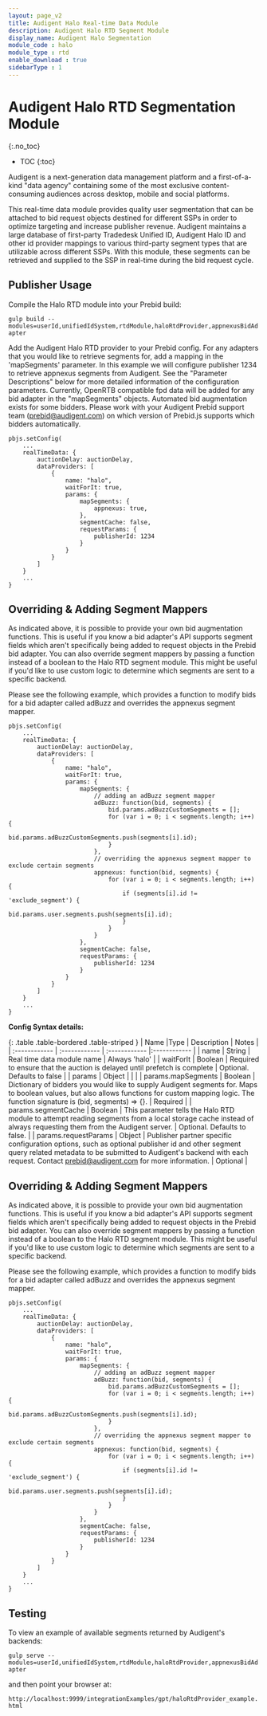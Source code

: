 ```yaml
---
layout: page_v2
title: Audigent Halo Real-time Data Module
description: Audigent Halo RTD Segment Module
display_name: Audigent Halo Segmentation
module_code : halo
module_type : rtd
enable_download : true
sidebarType : 1
---
```


# Audigent Halo RTD Segmentation Module
{:.no_toc}

* TOC
{:toc}

Audigent is a next-generation data management platform and a first-of-a-kind
"data agency" containing some of the most exclusive content-consuming audiences
across desktop, mobile and social platforms.

This real-time data module provides quality user segmentation that can be
attached to bid request objects destined for different SSPs in order to optimize
targeting and increase publisher revenue. Audigent maintains a large database
of first-party Tradedesk Unified ID, Audigent Halo ID and other id provider
mappings to various third-party segment types that are utilizable across
different SSPs. With this module, these segments can be retrieved and supplied
to the SSP in real-time during the bid request cycle.

## Publisher Usage

Compile the Halo RTD module into your Prebid build:

`gulp build --modules=userId,unifiedIdSystem,rtdModule,haloRtdProvider,appnexusBidAdapter`

Add the Audigent Halo RTD provider to your Prebid config.  For any adapters
that you would like to retrieve segments for, add a mapping in the 'mapSegments'
parameter.  In this example we will configure publisher 1234 to retrieve
appnexus segments from Audigent. See the "Parameter Descriptions" below for
more detailed information of the configuration parameters. Currently,
OpenRTB compatible fpd data will be added for any bid adapter in the
"mapSegments" objects. Automated bid augmentation exists for some bidders.
Please work with your Audigent Prebid support team (prebid@audigent.com) on
which version of Prebid.js supports which bidders automatically.

```
pbjs.setConfig(
    ...
    realTimeData: {
        auctionDelay: auctionDelay,
        dataProviders: [
            {
                name: "halo",
                waitForIt: true,
                params: {
                    mapSegments: {
                        appnexus: true,
                    },
                    segmentCache: false,
                    requestParams: {
                        publisherId: 1234
                    }
                }
            }
        ]
    }
    ...
}
```

## Overriding & Adding Segment Mappers
As indicated above, it is possible to provide your own bid augmentation
functions.  This is useful if you know a bid adapter's API supports segment
fields which aren't specifically being added to request objects in the Prebid
bid adapter.  You can also override segment mappers by passing a function
instead of a boolean to the Halo RTD segment module.  This might be useful
if you'd like to use custom logic to determine which segments are sent
to a specific backend.

Please see the following example, which provides a function to modify bids for
a bid adapter called adBuzz and overrides the appnexus segment mapper.

```
pbjs.setConfig(
    ...
    realTimeData: {
        auctionDelay: auctionDelay,
        dataProviders: [
            {
                name: "halo",
                waitForIt: true,
                params: {
                    mapSegments: {
                        // adding an adBuzz segment mapper
                        adBuzz: function(bid, segments) {
                            bid.params.adBuzzCustomSegments = [];
                            for (var i = 0; i < segments.length; i++) {
                                bid.params.adBuzzCustomSegments.push(segments[i].id);
                            }
                        },
                        // overriding the appnexus segment mapper to exclude certain segments
                        appnexus: function(bid, segments) {
                            for (var i = 0; i < segments.length; i++) {
                                if (segments[i].id != 'exclude_segment') {
                                    bid.params.user.segments.push(segments[i].id);
                                }
                            }
                        }
                    },
                    segmentCache: false,
                    requestParams: {
                        publisherId: 1234
                    }
                }
            }
        ]
    }
    ...
}
```

**Config Syntax details:**

{: .table .table-bordered .table-striped }
| Name  |Type | Description   | Notes  |
| :------------ | :------------ | :------------ |:------------ |
| name | String | Real time data module name | Always 'halo' |
| waitForIt | Boolean | Required to ensure that the auction is delayed until prefetch is complete | Optional. Defaults to false |
| params | Object | | |
| params.mapSegments | Boolean | Dictionary of bidders you would like to supply Audigent segments for. Maps to boolean values, but also allows functions for custom mapping logic. The function signature is (bid, segments) => {}. | Required |
| params.segmentCache | Boolean | This parameter tells the Halo RTD module to attempt reading segments from a local storage cache instead of always requesting them from the Audigent server. | Optional. Defaults to false. |
| params.requestParams | Object | Publisher partner specific configuration options, such as optional publisher id and other segment query related metadata to be submitted to Audigent's backend with each request.  Contact prebid@audigent.com for more information. | Optional |

## Overriding & Adding Segment Mappers
As indicated above, it is possible to provide your own bid augmentation
functions.  This is useful if you know a bid adapter's API supports segment
fields which aren't specifically being added to request objects in the Prebid
bid adapter.  You can also override segment mappers by passing a function
instead of a boolean to the Halo RTD segment module.  This might be useful
if you'd like to use custom logic to determine which segments are sent
to a specific backend.

Please see the following example, which provides a function to modify bids for
a bid adapter called adBuzz and overrides the appnexus segment mapper.

```
pbjs.setConfig(
    ...
    realTimeData: {
        auctionDelay: auctionDelay,
        dataProviders: [
            {
                name: "halo",
                waitForIt: true,
                params: {
                    mapSegments: {
                        // adding an adBuzz segment mapper
                        adBuzz: function(bid, segments) {
                            bid.params.adBuzzCustomSegments = [];
                            for (var i = 0; i < segments.length; i++) {
                                bid.params.adBuzzCustomSegments.push(segments[i].id);
                            }
                        },
                        // overriding the appnexus segment mapper to exclude certain segments
                        appnexus: function(bid, segments) {
                            for (var i = 0; i < segments.length; i++) {
                                if (segments[i].id != 'exclude_segment') {
                                    bid.params.user.segments.push(segments[i].id);
                                }
                            }
                        }
                    },
                    segmentCache: false,
                    requestParams: {
                        publisherId: 1234
                    }
                }
            }
        ]
    }
    ...
}
```

## Testing

To view an example of available segments returned by Audigent's backends:

`gulp serve --modules=userId,unifiedIdSystem,rtdModule,haloRtdProvider,appnexusBidAdapter`

and then point your browser at:

`http://localhost:9999/integrationExamples/gpt/haloRtdProvider_example.html`




